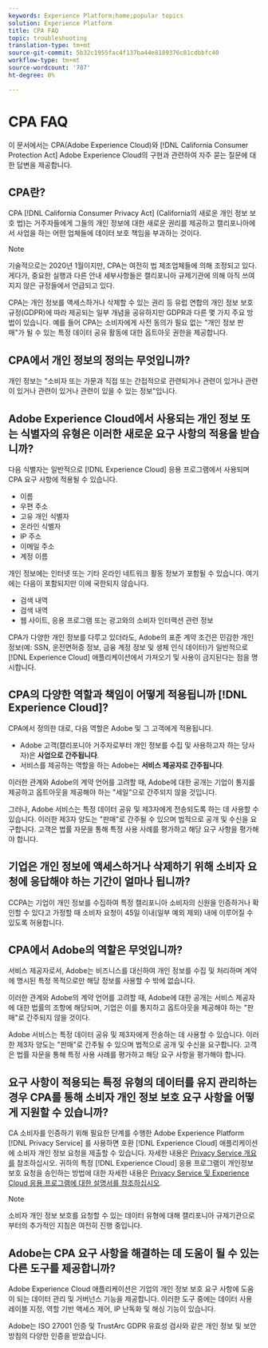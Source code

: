 ```yaml
---
keywords: Experience Platform;home;popular topics
solution: Experience Platform
title: CPA FAQ
topic: troubleshooting
translation-type: tm+mt
source-git-commit: 5b32c1955fac4f137ba44e8189376c81cdbbfc40
workflow-type: tm+mt
source-wordcount: '787'
ht-degree: 0%

---
```



# CPA FAQ

이 문서에서는 CPA(Adobe Experience Cloud)와 [!DNL California Consumer Protection Act] Adobe Experience Cloud의 구현과 관련하여 자주 묻는 질문에 대한 답변을 제공합니다.

## CPA란?

CPA [!DNL California Consumer Privacy Act] (California의 새로운 개인 정보 보호 법)는 거주자들에게 그들의 개인 정보에 대한 새로운 권리를 제공하고 캘리포니아에서 사업을 하는 어떤 업체들에 데이터 보호 책임을 부과하는 것이다.

>[!NOTE]
>
>기술적으로는 2020년 1월이지만, CPA는 여전히 법 제조업체들에 의해 조정되고 있다. 게다가, 중요한 실행과 다른 안내 세부사항들은 캘리포니아 규제기관에 의해 아직 쓰여지지 않은 규정들에서 언급되고 있다.

CPA는 개인 정보를 액세스하거나 삭제할 수 있는 권리 등 유럽 연합의 개인 정보 보호 규정(GDPR)에 따라 제공되는 일부 개념을 공유하지만 GDPR과 다른 몇 가지 주요 방법이 있습니다. 예를 들어 CPA는 소비자에게 사전 동의가 필요 없는 &quot;개인 정보 판매&quot;가 될 수 있는 특정 데이터 공유 활동에 대한 옵트아웃 권한을 제공합니다.

## CPA에서 개인 정보의 정의는 무엇입니까?

개인 정보는 &quot;소비자 또는 가문과 직접 또는 간접적으로 관련되거나 관련이 있거나 관련이 있거나 관련이 있거나 관련이 있을 수 있는 정보&quot;입니다.

## Adobe Experience Cloud에서 사용되는 개인 정보 또는 식별자의 유형은 이러한 새로운 요구 사항의 적용을 받습니까?

다음 식별자는 일반적으로 [!DNL Experience Cloud] 응용 프로그램에서 사용되며 CPA 요구 사항에 적용될 수 있습니다.

- 이름
- 우편 주소
- 고유 개인 식별자
- 온라인 식별자
- IP 주소
- 이메일 주소
- 계정 이름

개인 정보에는 인터넷 또는 기타 온라인 네트워크 활동 정보가 포함될 수 있습니다. 여기에는 다음이 포함되지만 이에 국한되지 않습니다.

- 검색 내역
- 검색 내역
- 웹 사이트, 응용 프로그램 또는 광고와의 소비자 인터랙션 관련 정보

CPA가 다양한 개인 정보를 다루고 있더라도, Adobe의 표준 계약 조건은 민감한 개인 정보(예: SSN, 운전면허증 정보, 금융 계정 정보 및 생체 인식 데이터)가 일반적으로 [!DNL Experience Cloud] 애플리케이션에서 가져오기 및 사용이 금지된다는 점을 명시합니다.

## CPA의 다양한 역할과 책임이 어떻게 적용됩니까 [!DNL Experience Cloud]?

CPA에서 정의한 대로, 다음 역할은 Adobe 및 그 고객에게 적용됩니다.

- Adobe 고객(캘리포니아 거주자로부터 개인 정보를 수집 및 사용하고자 하는 당사자)은 **사업으로 간주됩니다**.
- 서비스를 제공하는 역할을 하는 Adobe는 **서비스 제공자로 간주됩니다**.

이러한 관계와 Adobe의 계약 언어를 고려할 때, Adobe에 대한 공개는 기업이 통지를 제공하고 옵트아웃을 제공해야 하는 &quot;세일&quot;으로 간주되지 않을 것입니다.

그러나, Adobe 서비스는 특정 데이터 공유 및 제3자에게 전송되도록 하는 데 사용할 수 있습니다. 이러한 제3자 양도는 &quot;판매&quot;로 간주될 수 있으며 법적으로 공개 및 수신을 요구합니다.  고객은 법률 자문을 통해 특정 사용 사례를 평가하고 해당 요구 사항을 평가해야 합니다.

## 기업은 개인 정보에 액세스하거나 삭제하기 위해 소비자 요청에 응답해야 하는 기간이 얼마나 됩니까?

CCPA는 기업이 개인 정보를 수집하여 특정 캘리포니아 소비자의 신원을 인증하거나 확인할 수 있다고 가정할 때 소비자 요청이 45일 이내(일부 예외 제외) 내에 이루어질 수 있도록 허용합니다.

## CPA에서 Adobe의 역할은 무엇입니까?

서비스 제공자로서, Adobe는 비즈니스를 대신하여 개인 정보를 수집 및 처리하며 계약에 명시된 특정 목적으로만 해당 정보를 사용할 수 밖에 없습니다.

이러한 관계와 Adobe의 계약 언어를 고려할 때, Adobe에 대한 공개는 서비스 제공자에 대한 법률의 조항에 해당되며, 기업은 이를 통지하고 옵트아웃을 제공해야 하는 &quot;판매&quot;로 간주되지 않을 것이다.

Adobe 서비스는 특정 데이터 공유 및 제3자에게 전송하는 데 사용할 수 있습니다. 이러한 제3자 양도는 &quot;판매&quot;로 간주될 수 있으며 법적으로 공개 및 수신을 요구합니다.  고객은 법률 자문을 통해 특정 사용 사례를 평가하고 해당 요구 사항을 평가해야 합니다.

## 요구 사항이 적용되는 특정 유형의 데이터를 유지 관리하는 경우 CPA를 통해 소비자 개인 정보 보호 요구 사항을 어떻게 지원할 수 있습니까?

CA 소비자를 인증하기 위해 필요한 단계를 수행한 Adobe Experience Platform [!DNL Privacy Service] 를 사용하면 호환 [!DNL Experience Cloud] 애플리케이션에 소비자 개인 정보 요청을 제출할 수 있습니다. 자세한 내용은 [Privacy Service 개요를](../home.md) 참조하십시오. 귀하의 특정 [!DNL Experience Cloud] 응용 프로그램이 개인정보 보호 요청을 승인하는 방법에 대한 자세한 내용은 [Privacy Service 및 Experience Cloud 응용 프로그램에 대한 설명서를 참조하십시오](../experience-cloud-apps.md).

>[!NOTE]
>
>소비자 개인 정보 보호를 요청할 수 있는 데이터 유형에 대해 캘리포니아 규제기관으로부터의 추가적인 지침은 여전히 진행 중입니다.

## Adobe는 CPA 요구 사항을 해결하는 데 도움이 될 수 있는 다른 도구를 제공합니까?

Adobe Experience Cloud 애플리케이션은 기업의 개인 정보 보호 요구 사항에 도움이 되는 데이터 관리 및 거버넌스 기능을 제공합니다. 이러한 도구 중에는 데이터 사용 레이블 지정, 역할 기반 액세스 제어, IP 난독화 및 해싱 기능이 있습니다.

Adobe는 ISO 27001 인증 및 TrustArc GDPR 유효성 검사와 같은 개인 정보 및 보안 방침의 다양한 인증을 받았습니다.